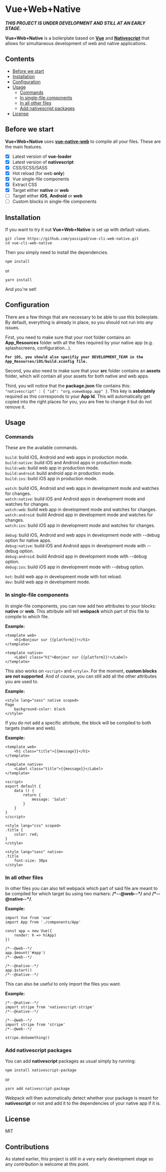 
# Vue+Web+Native

***THIS PROJECT IS UNDER DEVELOPMENT AND STILL AT AN EARLY STAGE.***

**Vue+Web+Native** is a boilerplate based on [**Vue**](https://vuejs.org/) and [**Nativescript**](https://nativescript-vue.org) that allows for simultaneous development of web and native applications. 

## Contents
- [Before we start](#before-we-start)
- [Installation](#installation)
- [Configuration](#configuration)
- [Usage](#usage)
	- [Commands](#commands)
	- [In single-file components](#in-single-file-components)
	- [In all other files](#in-all-other-files)
	- [Add nativescript packages](#add-nativescript-packages)
- [License](#license)

## Before we start
**Vue+Web+Native** uses [**vue-native-web**](https://www.npmjs.com/package/vue-native-web) to compile all your files. These are the main features.

 - [x] Latest version of **vue-loader**
 - [x] Latest version of **nativescript**
 - [x] CSS/SCSS/SASS
 - [x] Hot reload (for web **only**)
 - [x] Vue single-file components
 - [x] Extract CSS
 - [x] Target either **native** or **web**
 - [ ] Target either **iOS**, **Android** or **web**
 - [ ] Custom blocks in single-file components

## Installation
If you want to try it out **Vue+Web+Native** is set up with default values.
```
git clone https://github.com/yassipad/vue-cli-web-native.git
cd vue-cli-web-native
```

Then you simply need to install the dependencies.
```
npm install
```
or
```
yarn install
```

And you're set!

## Configuration
There are a few things that are necessary to be able to use this boilerplate. By default, everything is already in place, so you should not run into any issues.

First, you need to make sure that your root folder contains an **App_Resources** folder with all the files required by your native app (e.g. splashscreens, configuration...). 

**`For iOS, you should also specifiy your DEVELOPMENT_TEAM in the App_Resources/iOS/build.xconfig file.`**

Second, you also need to make sure that your **src** folder contains an **assets** folder, which will contain all your assets for both native and web apps. 

Third, you will notice that the **package.json** file contains this:
`"nativescript" : {
  "id": "org.vuewebapp.app"
}`. This key is **asbolutely** required as this corresponds to your **App Id**. This will automatically get copied into the right places for you, you are free to change it but do not remove it.

## Usage

### Commands
These are the available commands.

`build`: build iOS, Android and web apps in production mode.  
`build:native`: build iOS and Android apps in production mode.  
`build:web`: build web app in production mode.  
`build:android`: build android app in production mode.  
`build:ios`: build iOS app in production mode.  

`watch`: build iOS, Android and web apps in development mode and watches for changes.  
`watch:native`: build iOS and Android apps in development mode and watches for changes.  
`watch:web`: build web app in development mode and watches for changes.  
`watch:android`: build Android app in development mode and watches for changes.  
`watch:ios`: build iOS app in development mode and watches for changes.  

`debug`: build iOS, Android and web apps in development mode with --debug option for native apps.  
`debug:native`: build iOS and Android apps in development mode with --debug option.  
`debug:android`: build Android app in development mode with --debug option.  
`debug:ios`: build iOS app in development mode with --debug option.  

`hot`: build web app in development mode with hot reload.  
`dev`: build web app in development mode.  

### In single-file components
In single-file components, you can now add two attributes to your blocks: **native** or **web**. This attribute will tell **webpack** which part of this file to compile to which file.

**Example:**

    <template web>
	    <h1>Bonjour sur {{platform}}!</h1>
    </template>
    
    <template native>
	    <Label class="h1">Bonjour sur {{platform}}!</Label>
    </template>

This also works on `<script>` and `<style>`. For the moment, **custom blocks are not supported**. And of course, you can still add all the other attributes you are used to.

**Example:**
	
	<style lang="sass" native scoped>
    Page
	    background-color: black
	</style>

If you do not add a specific attribute, the block will be compiled to both targets (native and web).

**Example:**

	<template web>
	    <h1 class="title">{{message}}</h1>
	</template>
	
	<template native>
	    <Label class="title">{{message}}</Label>
	</template>
	
	<script>
	export default { 
		data () {
			return {
				message: 'Salut' 
			}
		}
	}
	</script>
	
	<style lang="css" scoped>
	.title {
		color: red;
	}
	</style>
	
	<style lang="sass" native>
	.title
		font-size: 30px
	</style>
	
### In all other files
In other files you can also tell webpack which part of said file are meant to be compiled for which target bu using two markers: **/\*--@web--\*/** and **/\*--@native--\*/**.

**Example:**
	
	import Vue from 'vue'
	import App from './components/App'
	
	const app = new Vue({
		render: h => h(App)
	})
	
	/*--@web--*/
	app.$mount('#app')
	/*--@web--*/
	
	/*--@native--*/
	app.$start()
	/*--@native--*/

This can also be useful to only import the files you want.

**Example:**

	/*--@native--*/
	import stripe from 'nativescript-stripe'
	/*--@native--*/
	
	/*--@web--*/
	import stripe from 'stripe'
	/*--@web--*/
	
	stripe.doSomething()
	
### Add nativescript packages
You can add **nativescript** packages as usual simply by running:
```
npm install nativescript-package
```
or
```
yarn add nativescript-package
```
Webpack will then automatically detect whether your package is meant for **nativescript** or not and add it to the dependencies of your native app if it is.

## License
MIT

## Contributions
As stated earlier, this project is still in a very early development stage so any contribution is welcome at this point. 
